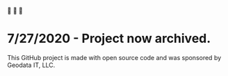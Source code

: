 :construction: :book: :construction:
# 7/27/2020 - Project now archived.

This GitHub project is made with open source code and was sponsored by Geodata IT, LLC.
